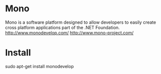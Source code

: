 # Mono
Mono is a software platform designed to allow developers to easily create cross platform applications part of the .NET Foundation.
http://www.monodevelop.com/
http://www.mono-project.com/

# Install
sudo apt-get install monodevelop

